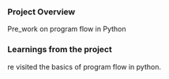 ### Project Overview

 Pre_work on program flow in Python


### Learnings from the project

 re visited the basics of program flow in python. 



